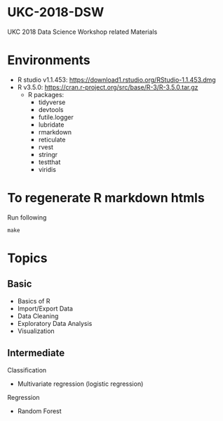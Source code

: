 # UKC-2018-DSW

UKC 2018 Data Science Workshop related Materials


# Environments

* R studio v1.1.453: <https://download1.rstudio.org/RStudio-1.1.453.dmg>
* R v3.5.0: <https://cran.r-project.org/src/base/R-3/R-3.5.0.tar.gz>
    * R packages:
        - tidyverse
        - devtools
        - futile.logger
        - lubridate
        - rmarkdown
        - reticulate
        - rvest
        - stringr
        - testthat
        - viridis



# To regenerate R markdown htmls

Run following

```
make
```

# Topics

## Basic

* Basics of R
* Import/Export Data
* Data Cleaning
* Exploratory Data Analysis
* Visualization


## Intermediate

Classification
* Multivariate regression (logistic regression)

Regression
* Random Forest

